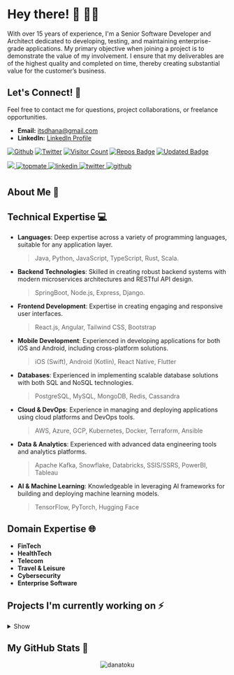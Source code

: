 # Hey there! 👋 🧑‍💻

With over 15 years of experience, I'm a Senior Software Developer and Architect dedicated to developing, testing, and maintaining enterprise-grade applications. My primary objective when joining a project is to demonstrate the value of my involvement. I ensure that my deliverables are of the highest quality and completed on time, thereby creating substantial value for the customer’s business.

## Let's Connect! 🤝 
Feel free to contact me for questions, project collaborations, or freelance opportunities.
- **Email:** [itsdhana@gmail.com](mailto:itsdhana@gmail.com)
- **LinkedIn:** [LinkedIn Profile](https://www.linkedin.com/in/djay93)


[![Github](https://img.shields.io/badge/GitHub-%2312100E.svg?&style=for-the-badge&logo=Github&logoColor=white)](https://github.com/danatoku)
[![Twitter](https://img.shields.io/badge/twitter-%231DA1F2.svg?&style=for-the-badge&logo=twitter&logoColor=white)](https://twitter.com/danatoku)
[![Visitor Count](https://komarev.com/ghpvc/?username=danatoku&style=for-the-badge&color=yellow)](https://github.com/antonkomarev/github-profile-views-counter)
[![Repos Badge](https://badges.pufler.dev/repos/danatoku)](https://badges.pufler.dev)
[![Updated Badge](https://badges.pufler.dev/updated/danatoku/danatoku)](https://badges.pufler.dev)

<p align="left">
<a href="mailto:djay@innotech.io" target="_blank">
  <img src="https://img.shields.io/badge/gmail-D14836?&style=for-the-badge&logo=gmail&logoColor=white" />
</a>
<a href="https://meetings.hubspot.com/innotech-systems/join-me" target="_blank">
  <img src="https://img.shields.io/badge/calendly-%231E77B5.svg?&style=for-the-badge&logo=calendly&logoColor=white" alt=topmate style="margin-bottom: 10px;" />
</a>
<a href="https://www.linkedin.com/in/innotech-systems-inc" target="_blank">
 <img src="https://img.shields.io/badge/linkedin-%231E77B5.svg?&style=for-the-badge&logo=linkedin&logoColor=white" alt=linkedin style="margin-bottom: 10px;" />
</a>
<a href="https://twitter.com/danatoku" target="_blank">
  <img src="https://img.shields.io/badge/twitter-%231DA1F2.svg?&style=for-the-badge&logo=twitter&logoColor=white" alt=twitter style="margin-bottom: 10px;" />
</a>
<a href="https://github.com/danatoku" target="_blank">
  <img src="https://img.shields.io/badge/GitHub-%2312100E.svg?&style=for-the-badge&logo=Github&logoColor=white" alt=github style="margin-bottom: 10px;"/>
</a>
<!-- a href="https://www.instagram.com/prathima_kadari" target="_blank">
  <img src=https://img.shields.io/badge/instagram-%2300acee.svg?&style=for-the-badge&logo=instagram&logoColor=purple alt=instagram style="margin-bottom: 10px;" />
</a>
<a href="https://discordapp.com/users/797471610327924778" target="_blank">
  <img src=https://img.shields.io/badge/discord-%232E87FB.svg?&style=for-the-badge&logo=discord&logoColor=orange alt=discord style="margin-bottom: 10px;" />
</a -->
</p>

<!--
<p align="right"> 
  Visitors count<br>
  <img src="https://profile-counter.glitch.me/djay93/count.svg" />
</p>
-->


## About Me 🚀 

## Technical Expertise 💻 

- **Languages**: Deep expertise across a variety of programming languages, suitable for any application layer.
  > Java, Python, JavaScript, TypeScript, Rust, Scala.
- **Backend Technologies**: Skilled in creating robust backend systems with modern microservices architectures and RESTful API design.
  > SpringBoot, Node.js, Express, Django.
- **Frontend Development**: Expertise in creating engaging and responsive user interfaces.
  > React.js, Angular, Tailwind CSS, Bootstrap
- **Mobile Development**: Experienced in developing applications for both iOS and Android, including cross-platform solutions.
  > iOS (Swift), Android (Kotlin), React Native, Flutter
- **Databases**: Experienced in implementing scalable database solutions with both SQL and NoSQL technologies.
  > PostgreSQL, MySQL, MongoDB, Redis, Cassandra
- **Cloud & DevOps**: Experience in managing and deploying applications using cloud platforms and DevOps tools.
  > AWS, Azure, GCP, Kubernetes, Docker, Terraform, Ansible
- **Data & Analytics**: Experienced with advanced data engineering tools and analytics platforms.
  > Apache Kafka, Snowflake, Databricks, SSIS/SSRS, PowerBI, Tableau
- **AI & Machine Learning**: Knowledgeable in leveraging AI frameworks for building and deploying machine learning models.
  > TensorFlow, PyTorch, Hugging Face


## Domain Expertise 🌐 
- **FinTech**
- **HealthTech**
- **Telecom**
- **Travel & Leisure**
- **Cybersecurity**
- **Enterprise Software**

## Projects I'm currently working on ⚡
<details>
  <summary>Show</summary>

<!--START_SECTION:projects--> 
[![ReadMe Card](https://github-readme-stats.vercel.app/api/pin/?username=danatoku&repo=travelcrm-suite)](https://github.com/danatoku/travelcrm-suite)
[![ReadMe Card](https://github-readme-stats.vercel.app/api/pin/?username=inno-tech-labs&repo=spring-search-demo)](https://github.com/inno-tech-labs/spring-search-demo)
<!--END_SECTION:projects-->

</details>

## My GitHub Stats 🌟
<p align="center"> <img src="https://github-readme-stats.vercel.app/api?username=danatoku&show_icons=true&theme=gotham" alt="danatoku" />

<!--
**djay93/djay93** is a ✨ _special_ ✨ repository because its `README.md` (this file) appears on your GitHub profile.

Here are some ideas to get you started:

- 🔭 I’m currently working on ...
- 🌱 I’m currently learning ...
- 👯 I’m looking to collaborate on ...
- 🤔 I’m looking for help with ...
- 💬 Ask me about ...
- 📫 How to reach me: ...
- 😄 Pronouns: ...
- ⚡ Fun fact: ...
-->
